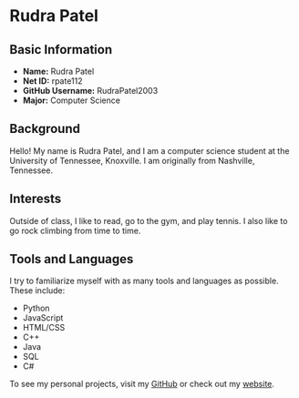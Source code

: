 # Rudra Patel

## Basic Information

- **Name:** Rudra Patel
- **Net ID:** rpate112
- **GitHub Username:** RudraPatel2003
- **Major:** Computer Science

## Background

Hello! My name is Rudra Patel, and I am a computer science student at the University of Tennessee, Knoxville. I am originally from Nashville, Tennessee.

## Interests

Outside of class, I like to read, go to the gym, and play tennis. I also like to go rock climbing from time to time.

## Tools and Languages

I try to familiarize myself with as many tools and languages as possible. These include:

- Python
- JavaScript
- HTML/CSS
- C++
- Java
- SQL
- C#

To see my personal projects, visit my [GitHub](https://github.com/RudraPatel2003) or check out my [website](https://rudrapatel.net).
